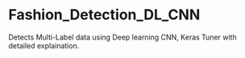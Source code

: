 # Fashion_Detection_DL_CNN
Detects Multi-Label data using Deep learning CNN, Keras Tuner with detailed explaination.

